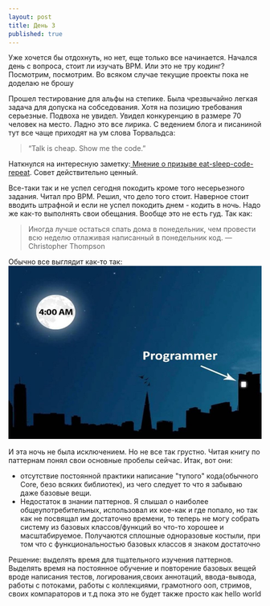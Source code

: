 ```yaml
---
layout: post
title: День 3
published: true
---
```


Уже хочется бы отдохнуть, но нет, еще только все начинается. Начался день с вопроса, стоит ли изучать BPM. Или это не тру кодинг? Посмотрим, посмотрим. Во всяком случае текущие проекты пока не доделаю не брошу

Прошел тестирование для альфы на степике. Была чрезвычайно легкая задача для допуска на собседования. Хотя на позицию требования серьезные. Подвоха не увидел. Увидел конкуренцию в размере 70 человек на место. Ладно это все лирика. С ведением блога и писаниной тут все чаще приходят на ум слова Торвальдса: 

> “Talk is cheap. Show me the code.”

Наткнулся на интересную заметку:[ Mнение о призыве eat-sleep-code-repeat](https://m.signalvnoise.com/eat-sleep-code-repeat-is-such-bullshit-c2a4d9beaaf5). Совет действительно ценный.

Все-таки так и не успел сегодня покодить кроме того несерьезного задания. Читал про BPM. Решил, что дело того стоит. 
Наверное стоит вводить штрафной и если не успел покодить днем - кодить в ночь. Надо же как-то выполнять свои обещания. Вообще это не есть гуд. Так как: 

>  Иногда лучше остаться спать дома в понедельник, чем провести всю неделю отлаживая написанный в понедельник код.
— Christopher Thompson

Обычно все выглядит как-то так: 
![Для кого я вставляю картинки?](/images/night.jpeg)

И эта ночь не была исключением. Но не все так грустно. Читая книгу по паттернам понял свои основные пробелы сейчас. Итак, вот они:  
- отсутствие постоянной практики написание "тупого" кода(обычного Core, безо всяких библиотек), из чего следует то что я забываю даже базовые вещи.  
- Недостаток в знании паттернов. Я слышал о наиболее общеупотребительных, использовал их кое-как и где попало, но так как не посвящал им достаточно времени, то теперь не могу собрать систему из базовых классов/функций во что-то хорошее и масштабируемое. Получаются сплошные одноразовые костыли, при том что с функциональностью базовых классов я знаком достаточно

Решение: выделять время для тщательного изучения паттернов. Выделять время на постоянное обучение и повторение базовых вещей вроде написания тестов, логирования,своих аннотаций, ввода-вывода, работы с потоками, работы с коллекциями, грамотного ооп, стримов, своих компараторов и т.д пока это не будет также просто как hello world
